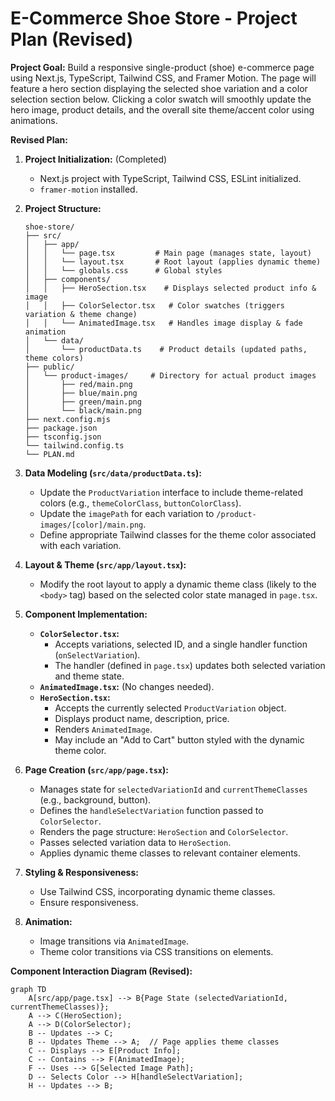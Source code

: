 # E-Commerce Shoe Store - Project Plan (Revised)

**Project Goal:** Build a responsive single-product (shoe) e-commerce page using Next.js, TypeScript, Tailwind CSS, and Framer Motion. The page will feature a hero section displaying the selected shoe variation and a color selection section below. Clicking a color swatch will smoothly update the hero image, product details, and the overall site theme/accent color using animations.

**Revised Plan:**

1.  **Project Initialization:** (Completed)
    *   Next.js project with TypeScript, Tailwind CSS, ESLint initialized.
    *   `framer-motion` installed.

2.  **Project Structure:**
    ```
    shoe-store/
    ├── src/
    │   ├── app/
    │   │   └── page.tsx         # Main page (manages state, layout)
    │   │   └── layout.tsx       # Root layout (applies dynamic theme)
    │   │   └── globals.css      # Global styles
    │   ├── components/
    │   │   ├── HeroSection.tsx    # Displays selected product info & image
    │   │   ├── ColorSelector.tsx   # Color swatches (triggers variation & theme change)
    │   │   └── AnimatedImage.tsx   # Handles image display & fade animation
    │   └── data/
    │       └── productData.ts    # Product details (updated paths, theme colors)
    ├── public/
    │   └── product-images/     # Directory for actual product images
    │       ├── red/main.png
    │       ├── blue/main.png
    │       ├── green/main.png
    │       └── black/main.png
    ├── next.config.mjs
    ├── package.json
    ├── tsconfig.json
    └── tailwind.config.ts
    └── PLAN.md
    ```

3.  **Data Modeling (`src/data/productData.ts`):**
    *   Update the `ProductVariation` interface to include theme-related colors (e.g., `themeColorClass`, `buttonColorClass`).
    *   Update the `imagePath` for each variation to `/product-images/[color]/main.png`.
    *   Define appropriate Tailwind classes for the theme color associated with each variation.

4.  **Layout & Theme (`src/app/layout.tsx`):**
    *   Modify the root layout to apply a dynamic theme class (likely to the `<body>` tag) based on the selected color state managed in `page.tsx`.

5.  **Component Implementation:**
    *   **`ColorSelector.tsx`:**
        *   Accepts variations, selected ID, and a single handler function (`onSelectVariation`).
        *   The handler (defined in `page.tsx`) updates both selected variation and theme state.
    *   **`AnimatedImage.tsx`:** (No changes needed).
    *   **`HeroSection.tsx`:**
        *   Accepts the currently selected `ProductVariation` object.
        *   Displays product name, description, price.
        *   Renders `AnimatedImage`.
        *   May include an "Add to Cart" button styled with the dynamic theme color.

6.  **Page Creation (`src/app/page.tsx`):**
    *   Manages state for `selectedVariationId` and `currentThemeClasses` (e.g., background, button).
    *   Defines the `handleSelectVariation` function passed to `ColorSelector`.
    *   Renders the page structure: `HeroSection` and `ColorSelector`.
    *   Passes selected variation data to `HeroSection`.
    *   Applies dynamic theme classes to relevant container elements.

7.  **Styling & Responsiveness:**
    *   Use Tailwind CSS, incorporating dynamic theme classes.
    *   Ensure responsiveness.

8.  **Animation:**
    *   Image transitions via `AnimatedImage`.
    *   Theme color transitions via CSS transitions on elements.

**Component Interaction Diagram (Revised):**

```mermaid
graph TD
    A[src/app/page.tsx] --> B{Page State (selectedVariationId, currentThemeClasses)};
    A --> C(HeroSection);
    A --> D(ColorSelector);
    B -- Updates --> C;
    B -- Updates Theme --> A;  // Page applies theme classes
    C -- Displays --> E[Product Info];
    C -- Contains --> F(AnimatedImage);
    F -- Uses --> G[Selected Image Path];
    D -- Selects Color --> H[handleSelectVariation];
    H -- Updates --> B;